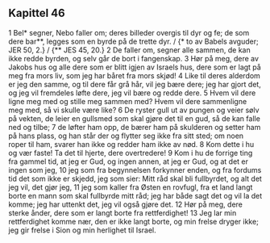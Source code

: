 ## Kapittel 46

1 Bel* segner, Nebo faller om; deres billeder overgis til dyr og fe; de som dere bar**, legges som en byrde på de trette dyr. / {* to av Babels avguder; JER 50, 2.} / {** JES 45, 20.}
2 De faller om, segner alle sammen, de kan ikke redde byrden, og selv går de bort i fangenskap.
3 Hør på meg, dere av Jakobs hus og alle dere som er blitt igjen av Israels hus, dere som er lagt på meg fra mors liv, som jeg har båret fra mors skjød!
4 Like til deres alderdom er jeg den samme, og til dere får grå hår, vil jeg bære dere; jeg har gjort det, og jeg vil fremdeles løfte dere, jeg vil bære og redde dere.
5 Hvem vil dere ligne meg med og stille meg sammen med? Hvem vil dere sammenligne meg med, så vi skulle være like?
6 De ryster gull ut av pungen og veier sølv på vekten, de leier en gullsmed som skal gjøre det til en gud, så de kan falle ned og tilbe;
7 de løfter ham opp, de bærer ham på skulderen og setter ham på hans plass, og han står der og flytter seg ikke fra sitt sted; om noen roper til ham, svarer han ikke og redder ham ikke av nød.
8 Kom dette i hu og vær faste! Ta det til hjerte, dere overtredere!
9 Kom i hu de forrige ting fra gammel tid, at jeg er Gud, og ingen annen, at jeg er Gud, og at det er ingen som jeg,
10 jeg som fra begynnelsen forkynner enden, og fra fordums tid det som ikke er skjedd, jeg som sier: Mitt råd skal bli fullbyrdet, og alt det jeg vil, det gjør jeg,
11 jeg som kaller fra Østen en rovfugl, fra et land langt borte en mann som skal fullbyrde mitt råd; jeg har både sagt det og vil la det komme; jeg har uttenkt det, jeg vil også gjøre det.
12 Hør på meg, dere sterke ånder, dere som er langt borte fra rettferdighet!
13 Jeg lar min rettferdighet komme nær, den er ikke langt borte, og min frelse dryger ikke; jeg gir frelse i Sion og min herlighet til Israel.
